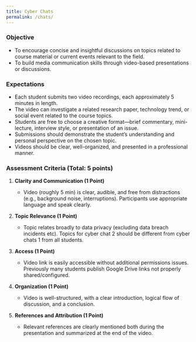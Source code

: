 ```yaml
---
title: Cyber Chats
permalink: /chats/
---
```



### Objective

- To encourage concise and insightful discussions on topics related to course material or current events relevant to the field.  
- To build media communication skills through video-based presentations or discussions.

### Expectations  

- Each student submits two video recordings, each approximately 5 minutes in length.  
- The video can investigate a related research paper, technology trend, or social event related to the course topics.  
- Students are free to choose a creative format—brief commentary, mini-lecture, interview style, or presentation of an issue.  
- Submissions should demonstrate the student’s understanding and personal perspective on the chosen topic.  
- Videos should be clear, well-organized, and presented in a professional manner.

### Assessment Criteria (Total: 5 points)

1. **Clarity and Communication (1 Point)**  

    - Video (roughly 5 min) is clear, audible, and free from distractions (e.g., background noise, interruptions). Participants use appropriate language and speak clearly.

2. **Topic Relevance (1 Point)**  

    - Topic relates broadly to data privacy (excluding data breach incidents etc). Topics for cyber chat 2 should be different from cyber chats 1 from all students.

3. **Access (1 Point)**  

    - Video link is easily accessible without additional permissions issues. Previously many students publish Google Drive links not properly shared/configured.

4. **Organization (1 Point)**  

    - Video is well-structured, with a clear introduction, logical flow of discussion, and a conclusion.

5. **References and Attribution (1 Point)**  

    - Relevant references are clearly mentioned both during the presentation and summarized at the end of the video.
